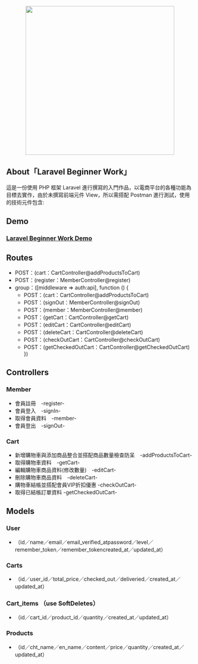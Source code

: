 <p align="center"><a href="https://laravel.com" target="_blank"><img src="https://raw.githubusercontent.com/laravel/art/master/logo-lockup/5%20SVG/2%20CMYK/1%20Full%20Color/laravel-logolockup-cmyk-red.svg" width="400"></a></p>

## About「Laravel Beginner Work」

這是一份使用 PHP 框架 Laravel 進行撰寫的入門作品，以電商平台的各種功能為目標去實作，由於未撰寫前端元件 View，所以需搭配 Postman 進行測試，使用的技術元件包含:

## Demo
### [Laravel Beginner Work Demo](https://www.youtube.com/watch?v=zQ1_1twdLvE&ab_channel=fueqaxvk)

## Routes
- POST：(cart：CartController@addProductsToCart)
- POST：(register：MemberController@register)
- group：([middleware => auth:api], function () {
    - POST：(cart：CartController@addProductsToCart)
    - POST：(signOut：MemberController@signOut)
    - POST：(member：MemberController@member)
    - POST：(getCart：CartController@getCart)
    - POST：(editCart：CartController@editCart)
    - POST：(deleteCart：CartController@deleteCart)
    - POST：(checkOutCart：CartController@checkOutCart)
    - POST：(getCheckedOutCart：CartController@getCheckedOutCart)
})

## Controllers
### Member
- 會員註冊　-register-
- 會員登入　-signIn-
- 取得會員資料　-member-
- 會員登出　-signOut-
### Cart
- 新增購物車與添加商品整合並搭配商品數量檢查防呆　-addProductsToCart-
- 取得購物車資料　-getCart-
- 編輯購物車商品資料(修改數量)　-editCart-
- 刪除購物車商品資料　-deleteCart-
- 購物車結帳並搭配會員VIP折扣優惠 -checkOutCart-
- 取得已結帳訂單資料 -getCheckedOutCart-

## Models
### User
- （id／name／email／email_verified_atpassword／level／remember_token／remember_tokencreated_at／updated_at）
### Carts
- （id／user_id／total_price／checked_out／deliveried／created_at／updated_at）
### Cart_items （use SoftDeletes）
- （id／cart_id／product_id／quantity／created_at／updated_at）
### Products
- （id／cht_name／en_name／content／price／quantity／created_at／updated_at）
